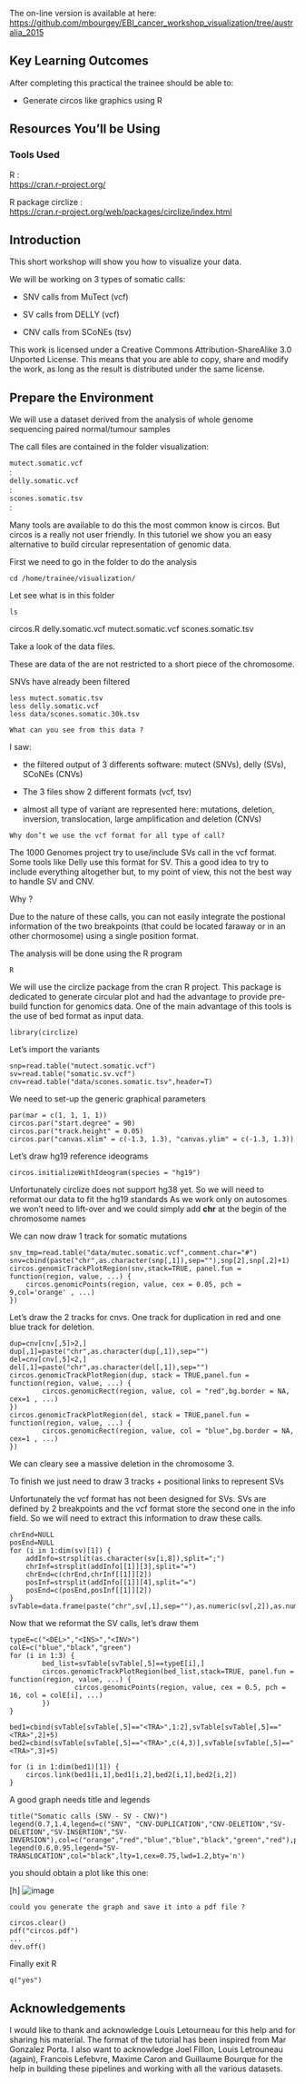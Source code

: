 The on-line version is available at here:
<https://github.com/mbourgey/EBI_cancer_workshop_visualization/tree/australia_2015>

Key Learning Outcomes
---------------------

After completing this practical the trainee should be able to:

-   Generate circos like graphics using R

Resources You’ll be Using
-------------------------

### Tools Used

R
:   \
    <https://cran.r-project.org/>

R package circlize
:   \
    <https://cran.r-project.org/web/packages/circlize/index.html>

Introduction
------------

This short workshop will show you how to visualize your data.

We will be working on 3 types of somatic calls:

-   SNV calls from MuTect (vcf)

-   SV calls from DELLY (vcf)

-   CNV calls from SCoNEs (tsv)

This work is licensed under a Creative Commons Attribution-ShareAlike
3.0 Unported License. This means that you are able to copy, share and
modify the work, as long as the result is distributed under the same
license.

Prepare the Environment
-----------------------

We will use a dataset derived from the analysis of whole genome
sequencing paired normal/tumour samples

The call files are contained in the folder visualization:

`mutect.somatic.vcf`\
:   
`delly.somatic.vcf`\
:   
`scones.somatic.tsv`\
:   

Many tools are available to do this the most common know is circos. But
circos is a really not user friendly. In this tutoriel we show you an
easy alternative to build circular representation of genomic data.

First we need to go in the folder to do the analysis

    cd /home/trainee/visualization/

Let see what is in this folder

    ls

circos.R delly.somatic.vcf mutect.somatic.vcf scones.somatic.tsv

Take a look of the data files.

These are data of the are not restricted to a short piece of the
chromosome.

SNVs have already been filtered

    less mutect.somatic.tsv
    less delly.somatic.vcf
    less data/scones.somatic.30k.tsv

`What can you see from this data ?`

I saw:

-   the filtered output of 3 differents software: mutect (SNVs), delly
    (SVs), SCoNEs (CNVs)

-   The 3 files show 2 different formats (vcf, tsv)

-   almost all type of variant are represented here: mutations,
    deletion, inversion, translocation, large amplification and deletion
    (CNVs)

`Why don’t we use the vcf format for all type of call?`

The 1000 Genomes project try to use/include SVs call in the vcf format.
Some tools like Delly use this format for SV. This a good idea to try to
include everything altogether but, to my point of view, this not the
best way to handle SV and CNV.

Why ?

Due to the nature of these calls, you can not easily integrate the
postional information of the two breakpoints (that could be located
faraway or in an other chormosome) using a single position format.

The analysis will be done using the R program

    R

We will use the circlize package from the cran R project. This package
is dedicated to generate circular plot and had the advantage to provide
pre-build function for genomics data. One of the main advantage of this
tools is the use of bed format as input data.

    library(circlize)

Let’s import the variants

    snp=read.table("mutect.somatic.vcf")
    sv=read.table("somatic.sv.vcf")
    cnv=read.table("data/scones.somatic.tsv",header=T)

We need to set-up the generic graphical parameters

    par(mar = c(1, 1, 1, 1))
    circos.par("start.degree" = 90)
    circos.par("track.height" = 0.05)
    circos.par("canvas.xlim" = c(-1.3, 1.3), "canvas.ylim" = c(-1.3, 1.3))

Let’s draw hg19 reference ideograms

    circos.initializeWithIdeogram(species = "hg19")

Unfortunately circlize does not support hg38 yet. So we will need to
reformat our data to fit the hg19 standards As we work only on autosomes
we won’t need to lift-over and we could simply add **chr** at the begin
of the chromosome names

We can now draw 1 track for somatic mutations

    snv_tmp=read.table("data/mutec.somatic.vcf",comment.char="#")
    snv=cbind(paste("chr",as.character(snp[,1]),sep=""),snp[2],snp[,2]+1)
    circos.genomicTrackPlotRegion(snv,stack=TRUE, panel.fun = function(region, value, ...) {
        circos.genomicPoints(region, value, cex = 0.05, pch = 9,col='orange' , ...)
    })

Let’s draw the 2 tracks for cnvs. One track for duplication in red and
one blue track for deletion.

    dup=cnv[cnv[,5]>2,]
    dup[,1]=paste("chr",as.character(dup[,1]),sep="")
    del=cnv[cnv[,5]<2,]
    del[,1]=paste("chr",as.character(del[,1]),sep="")
    circos.genomicTrackPlotRegion(dup, stack = TRUE,panel.fun = function(region, value, ...) {
            circos.genomicRect(region, value, col = "red",bg.border = NA, cex=1 , ...)
    })
    circos.genomicTrackPlotRegion(del, stack = TRUE,panel.fun = function(region, value, ...) {
            circos.genomicRect(region, value, col = "blue",bg.border = NA, cex=1 , ...)
    })

We can cleary see a massive deletion in the chromosome 3.

To finish we just need to draw 3 tracks + positional links to represent
SVs

Unfortunately the vcf format has not been designed for SVs. SVs are
defined by 2 breakpoints and the vcf format store the second one in the
info field. So we will need to extract this information to draw these
calls.

    chrEnd=NULL
    posEnd=NULL
    for (i in 1:dim(sv)[1]) {
        addInfo=strsplit(as.character(sv[i,8]),split=";")
        chrInf=strsplit(addInfo[[1]][3],split="=")
        chrEnd=c(chrEnd,chrInf[[1]][2])
        posInf=strsplit(addInfo[[1]][4],split="=")
        posEnd=c(posEnd,posInf[[1]][2])
    }
    svTable=data.frame(paste("chr",sv[,1],sep=""),as.numeric(sv[,2]),as.numeric(posEnd),paste("chr",chrEnd,sep=""),as.character(sv[,5]))

Now that we reformat the SV calls, let’s draw them

    typeE=c("<DEL>","<INS>","<INV>")
    colE=c("blue","black","green")
    for (i in 1:3) { 
            bed_list=svTable[svTable[,5]==typeE[i],]
            circos.genomicTrackPlotRegion(bed_list,stack=TRUE, panel.fun = function(region, value, ...) {
                    circos.genomicPoints(region, value, cex = 0.5, pch = 16, col = colE[i], ...)
            })
    }

    bed1=cbind(svTable[svTable[,5]=="<TRA>",1:2],svTable[svTable[,5]=="<TRA>",2]+5)
    bed2=cbind(svTable[svTable[,5]=="<TRA>",c(4,3)],svTable[svTable[,5]=="<TRA>",3]+5)

    for (i in 1:dim(bed1)[1]) {
        circos.link(bed1[i,1],bed1[i,2],bed2[i,1],bed2[i,2])
    }

A good graph needs title and legends

    title("Somatic calls (SNV - SV - CNV)")
    legend(0.7,1.4,legend=c("SNV", "CNV-DUPLICATION","CNV-DELETION","SV-DELETION","SV-INSERTION","SV-INVERSION"),col=c("orange","red","blue","blue","black","green","red"),pch=c(16,15,15,16,16,16,16,16),cex=0.75,title="Tracks:",bty='n')
    legend(0.6,0.95,legend="SV-TRANSLOCATION",col="black",lty=1,cex=0.75,lwd=1.2,bty='n')

you should obtain a plot like this one:

[h] ![image](circos.png)

`could you generate the graph and save it into a pdf file ?`

    circos.clear()
    pdf("circos.pdf")
    ...
    dev.off()

Finally exit R

    q("yes")

Acknowledgements
----------------

I would like to thank and acknowledge Louis Letourneau for this help and
for sharing his material. The format of the tutorial has been inspired
from Mar Gonzalez Porta. I also want to acknowledge Joel Fillon, Louis
Letrouneau (again), Francois Lefebvre, Maxime Caron and Guillaume
Bourque for the help in building these pipelines and working with all
the various datasets.
